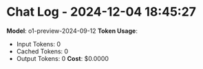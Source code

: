 # Chat Log - 2024-12-04 18:45:27
**Model**: o1-preview-2024-09-12
**Token Usage**:

- Input Tokens: 0
- Cached Tokens: 0
- Output Tokens: 0
**Cost**: $0.0000
